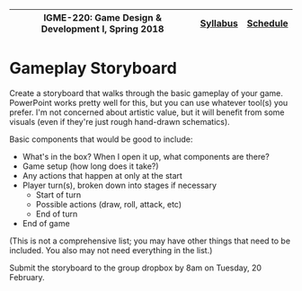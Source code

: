 |  IGME-220: Game Design & Development I, Spring 2018 | [Syllabus](README.md) | [Schedule](Schedule.md) |
|----|----|----|

# Gameplay Storyboard

Create a storyboard that walks through the basic gameplay of your game. PowerPoint works pretty well for this, but you can use whatever tool(s) you prefer. I'm not concerned about artistic value, but it will benefit from some visuals (even if they're just rough hand-drawn schematics). 

Basic components that would be good to include:

* What's in the box? When I open it up, what components are there? 
* Game setup (how long does it take?)
* Any actions that  happen at only at the start
* Player turn(s), broken down into stages if necessary
    * Start of turn
    * Possible actions (draw, roll, attack, etc)
    * End of turn
* End of game

(This is not a comprehensive list; you may have other things that need to be included. You also may not need everything in the list.)

Submit the storyboard to the group dropbox by 8am on Tuesday, 20 February. 
